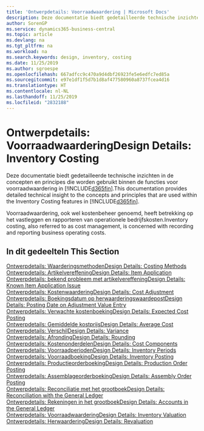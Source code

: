 ```yaml
---
title: 'Ontwerpdetails: Voorraadwaardering | Microsoft Docs'
description: Deze documentatie biedt gedetailleerde technische inzichten in de concepten en principes die worden gebruikt binnen de functies voor voorraadwaardering in Business Central.
author: SorenGP
ms.service: dynamics365-business-central
ms.topic: article
ms.devlang: na
ms.tgt_pltfrm: na
ms.workload: na
ms.search.keywords: design, inventory, costing
ms.date: 11/25/2019
ms.author: sgroespe
ms.openlocfilehash: 667adfcc9c470a9d4dbf26923fe5e6edfc7ed85a
ms.sourcegitcommit: e97e1df1f5d7b1d8af477580960a8737fcea4d16
ms.translationtype: HT
ms.contentlocale: nl-NL
ms.lasthandoff: 11/25/2019
ms.locfileid: "2832188"
---
```

# <a name="design-details-inventory-costing"></a><span data-ttu-id="06efa-103">Ontwerpdetails: Voorraadwaardering</span><span class="sxs-lookup"><span data-stu-id="06efa-103">Design Details: Inventory Costing</span></span>
<span data-ttu-id="06efa-104">Deze documentatie biedt gedetailleerde technische inzichten in de concepten en principes die worden gebruikt binnen de functies voor voorraadwaardering in [!INCLUDE[d365fin](includes/d365fin_md.md)].</span><span class="sxs-lookup"><span data-stu-id="06efa-104">This documentation provides detailed technical insight to the concepts and principles that are used within the Inventory Costing features in [!INCLUDE[d365fin](includes/d365fin_md.md)].</span></span>  

<span data-ttu-id="06efa-105">Voorraadwaardering, ook wel kostenbeheer genoemd, heeft betrekking op het vastleggen en rapporteren van operationele bedrijfskosten.</span><span class="sxs-lookup"><span data-stu-id="06efa-105">Inventory costing, also referred to as cost management, is concerned with recording and reporting business operating costs.</span></span>  

## <a name="in-this-section"></a><span data-ttu-id="06efa-106">In dit gedeelte</span><span class="sxs-lookup"><span data-stu-id="06efa-106">In This Section</span></span>  
[<span data-ttu-id="06efa-107">Ontwerpdetails: Waarderingsmethoden</span><span class="sxs-lookup"><span data-stu-id="06efa-107">Design Details: Costing Methods</span></span>](design-details-costing-methods.md)  
[<span data-ttu-id="06efa-108">Ontwerpdetails: Artikelvereffening</span><span class="sxs-lookup"><span data-stu-id="06efa-108">Design Details: Item Application</span></span>](design-details-item-application.md)  
[<span data-ttu-id="06efa-109">Ontwerpdetails: bekend probleem met artikelvereffening</span><span class="sxs-lookup"><span data-stu-id="06efa-109">Design Details: Known Item Application Issue</span></span>](design-details-inventory-zero-level-open-item-ledger-entries.md)  
[<span data-ttu-id="06efa-110">Ontwerpdetails: Kostenwaardering</span><span class="sxs-lookup"><span data-stu-id="06efa-110">Design Details: Cost Adjustment</span></span>](design-details-cost-adjustment.md)  
[<span data-ttu-id="06efa-111">Ontwerpdetails: Boekingsdatum op herwaarderingswaardepost</span><span class="sxs-lookup"><span data-stu-id="06efa-111">Design Details: Posting Date on Adjustment Value Entry</span></span>](design-details-inventory-adjustment-value-entry-posting-date.md)  
[<span data-ttu-id="06efa-112">Ontwerpdetails: Verwachte kostenboeking</span><span class="sxs-lookup"><span data-stu-id="06efa-112">Design Details: Expected Cost Posting</span></span>](design-details-expected-cost-posting.md)  
[<span data-ttu-id="06efa-113">Ontwerpdetails: Gemiddelde kostprijs</span><span class="sxs-lookup"><span data-stu-id="06efa-113">Design Details: Average Cost</span></span>](design-details-average-cost.md)  
[<span data-ttu-id="06efa-114">Ontwerpdetails: Verschil</span><span class="sxs-lookup"><span data-stu-id="06efa-114">Design Details: Variance</span></span>](design-details-variance.md)  
[<span data-ttu-id="06efa-115">Ontwerpdetails: Afronding</span><span class="sxs-lookup"><span data-stu-id="06efa-115">Design Details: Rounding</span></span>](design-details-rounding.md)  
[<span data-ttu-id="06efa-116">Ontwerpdetails: Kostenonderdelen</span><span class="sxs-lookup"><span data-stu-id="06efa-116">Design Details: Cost Components</span></span>](design-details-cost-components.md)  
[<span data-ttu-id="06efa-117">Ontwerpdetails: Voorraadperioden</span><span class="sxs-lookup"><span data-stu-id="06efa-117">Design Details: Inventory Periods</span></span>](design-details-inventory-periods.md)  
[<span data-ttu-id="06efa-118">Ontwerpdetails: Voorraadboeking</span><span class="sxs-lookup"><span data-stu-id="06efa-118">Design Details: Inventory Posting</span></span>](design-details-inventory-posting.md)  
[<span data-ttu-id="06efa-119">Ontwerpdetails: Productieorderboeking</span><span class="sxs-lookup"><span data-stu-id="06efa-119">Design Details: Production Order Posting</span></span>](design-details-production-order-posting.md)  
[<span data-ttu-id="06efa-120">Ontwerpdetails: Assemblageorderboeking</span><span class="sxs-lookup"><span data-stu-id="06efa-120">Design Details: Assembly Order Posting</span></span>](design-details-assembly-order-posting.md)  
[<span data-ttu-id="06efa-121">Ontwerpdetails: Reconciliatie met het grootboek</span><span class="sxs-lookup"><span data-stu-id="06efa-121">Design Details: Reconciliation with the General Ledger</span></span>](design-details-reconciliation-with-the-general-ledger.md)  
[<span data-ttu-id="06efa-122">Ontwerpdetails: Rekeningen in het grootboek</span><span class="sxs-lookup"><span data-stu-id="06efa-122">Design Details: Accounts in the General Ledger</span></span>](design-details-accounts-in-the-general-ledger.md)  
[<span data-ttu-id="06efa-123">Ontwerpdetails: Voorraadwaardering</span><span class="sxs-lookup"><span data-stu-id="06efa-123">Design Details: Inventory Valuation</span></span>](design-details-inventory-valuation.md)  
[<span data-ttu-id="06efa-124">Ontwerpdetails: Herwaardering</span><span class="sxs-lookup"><span data-stu-id="06efa-124">Design Details: Revaluation</span></span>](design-details-revaluation.md)
